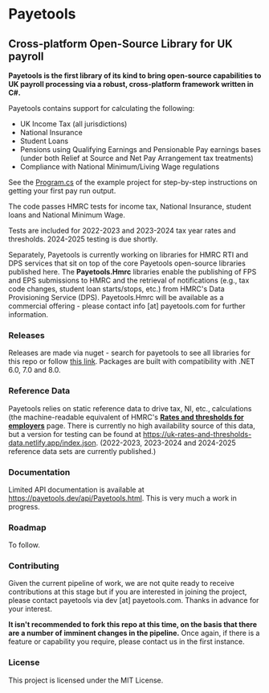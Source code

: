 # Payetools
## Cross-platform Open-Source Library for UK payroll

**Payetools is the first library of its kind to bring open-source capabilities to UK payroll processing via a robust, cross-platform framework written in C#.**

Payetools contains support for calculating the following:

- UK Income Tax (all jurisdictions)
- National Insurance
- Student Loans
- Pensions using Qualifying Earnings and Pensionable Pay earnings bases (under both Relief at Source and Net Pay Arrangement tax treatments)
- Compliance with National Minimum/Living Wage regulations

See the [Program.cs](https://github.com/payetools/Payetools/blob/main/examples/Payroll/Program.cs) of the example project for step-by-step
instructions on getting your first pay run output.

The code passes HMRC tests for income tax, National Insurance, student loans and National Minimum Wage.

Tests are included for 2022-2023 and 2023-2024 tax year rates and thresholds.  2024-2025 testing is due shortly.

Separately, Payetools is currently working on libraries for HMRC RTI and DPS services that sit on top of the core Payetools open-source libraries
published here. The **Payetools.Hmrc** libraries enable the publishing of FPS and EPS submissions to HMRC and the retrieval of notifications
(e.g., tax code changes, student loan starts/stops, etc.) from HMRC's Data Provisioning Service (DPS).  Payetools.Hmrc will be available as a
commercial offering - please contact info [at] payetools.com for further information.

### Releases
Releases are made via nuget - search for payetools to see all libraries for this repo or follow [this link](https://www.nuget.org/packages?q=payetools).  Packages are built with compatibility with .NET 6.0, 7.0 and 8.0.

### Reference Data
Payetools relies on static reference data to drive tax, NI, etc., calculations (the machine-readable equivalent of HMRC's
**[Rates and thresholds for employers](https://www.gov.uk/guidance/rates-and-thresholds-for-employers-2024-to-2025)** page.
There is currently no high availability source of this data, but a version for testing can be found at
https://uk-rates-and-thresholds-data.netlify.app/index.json.
(2022-2023, 2023-2024 and 2024-2025 reference data sets are currently published.)

### Documentation
Limited API documentation is available at https://payetools.dev/api/Payetools.html.  This is very much a work in progress.
 
### Roadmap
To follow.

### Contributing
Given the current pipeline of work, we are not quite ready to receive contributions at this stage but if you are interested in joining the project, please contact payetools via dev [at] payetools.com.  Thanks in advance for your interest.

**It isn't recommended to fork this repo at this time, on the basis that there are a number of imminent changes in the pipeline.**  Once again, if there is a feature or capability you require, please contact us in the first instance.

### License
This project is licensed under the MIT License.
